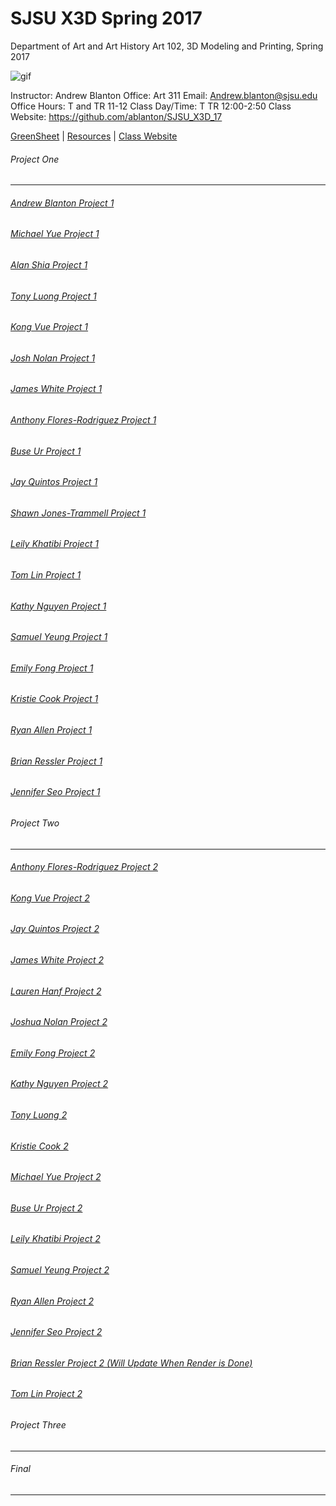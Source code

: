 **SJSU X3D Spring 2017**
======================
Department of Art and Art History
Art 102, 3D Modeling and Printing, Spring 2017

![gif](http://i.imgur.com/TuOehiT.gif)

Instructor: Andrew Blanton
Office: Art 311
Email: Andrew.blanton@sjsu.edu
Office Hours: T and TR 11-12
Class Day/Time: T TR 12:00-2:50
Class Website: https://github.com/ablanton/SJSU_X3D_17

[GreenSheet](https://github.com/ablanton/SJSU_X3D_17/blob/master/GREENSHEET.md)
| [Resources](https://github.com/ablanton/SJSU_X3D_17/blob/master/RESOURCES.md)
| [Class Website](https://github.com/ablanton/SJSU_X3D_17)

###### Project One
------------------
###### [Andrew Blanton Project 1](https://github.com/ablanton/SJSU_X3D_17/blob/master/Project_One/SJSU_X3D_Project_1.pdf)
###### [Michael Yue Project 1](https://github.com/ablanton/SJSU_X3D_17/blob/master/Project_One/Michael_Yue%20First%20Project.pdf)
###### [Alan Shia Project 1](https://github.com/ablanton/SJSU_X3D_17/blob/master/Project_One/AlanShiaProjectOne.pdf)
###### [Tony Luong Project 1](https://github.com/ablanton/SJSU_X3D_17/blob/master/Project_One/TonyLuongProjectOne.pdf)
###### [Kong Vue Project 1](https://github.com/ablanton/SJSU_X3D_17/blob/master/Project_One/KongProject1.pdf)
###### [Josh Nolan Project 1](https://github.com/ablanton/SJSU_X3D_17/blob/master/Project_One/JoshNolan_Gallery_New.pdf)
###### [James White Project 1](https://github.com/ablanton/SJSU_X3D_17/blob/master/Project_One/JamesWhiteProjectOne.pdf)
###### [Anthony Flores-Rodriguez Project 1](https://github.com/ablanton/SJSU_X3D_17/blob/master/Project_One/AnthonyFloresProjectOne.pdf)
###### [Buse Ur Project 1](https://github.com/ablanton/SJSU_X3D_17/blob/master/Project_One/Project1_UrBuse1.pdf)
###### [Jay Quintos Project 1](https://github.com/ablanton/SJSU_X3D_17/blob/master/Project_One/JayQuintosProjectOne.pdf)
###### [Shawn Jones-Trammell Project 1](https://github.com/ablanton/SJSU_X3D_17/blob/master/Project_One/ShawnJonesProject1.pdf)
###### [Leily Khatibi Project 1](https://github.com/ablanton/SJSU_X3D_17/blob/master/Project_One/LeilyKhatibiProjectOne.md)
###### [Tom Lin Project 1](https://github.com/ablanton/SJSU_X3D_17/blob/master/Project_One/tlin_proj01_hands-of-fare)
###### [Kathy Nguyen Project 1](https://github.com/ablanton/SJSU_X3D_17/blob/master/Project_One/project1kathynguyen.pdf)
###### [Samuel Yeung Project 1](https://github.com/ablanton/SJSU_X3D_17/blob/master/Project_One/SamuelYeungProjectOne.pdf)
###### [Emily Fong Project 1](https://github.com/ablanton/SJSU_X3D_17/blob/master/Project_One/EmilyFongProjectOne.pdf)
###### [Kristie Cook Project 1](https://github.com/ablanton/SJSU_X3D_17/blob/master/Project_One/KristieCookProjectOne.pdf)
###### [Ryan Allen Project 1](https://github.com/ablanton/SJSU_X3D_17/blob/master/Project_One/RyanAllenProjectOne.pdf)
###### [Brian Ressler Project 1](https://github.com/ablanton/SJSU_X3D_17/blob/master/Project_One/BrianResslerProjectOne.pdf)
###### [Jennifer Seo Project 1](https://github.com/ablanton/SJSU_X3D_17/blob/master/Project_One/JenniferSeoProject1.pdf)

###### Project Two
------------------
###### [Anthony Flores-Rodriguez Project 2](https://vimeo.com/209701404)
###### [Kong Vue Project 2](https://vimeo.com/213470777)
###### [Jay Quintos Project 2](https://vimeo.com/209699885)
###### [James White Project 2](https://vimeo.com/209788194)
###### [Lauren Hanf Project 2](https://vimeo.com/209774510)
###### [Joshua Nolan Project 2](https://vimeo.com/211544417)
###### [Emily Fong Project 2](https://vimeo.com/209688947)
###### [Kathy Nguyen Project 2](https://vimeo.com/209796984)
###### [Tony Luong 2](https://vimeo.com/209803124)
###### [Kristie Cook 2](https://vimeo.com/209441623)
###### [Michael Yue Project 2](https://vimeo.com/209791959?activityReferer=1)
###### [Buse Ur Project 2](https://vimeo.com/211506769)
###### [Leily Khatibi Project 2](https://vimeo.com/209944603)
###### [Samuel Yeung Project 2](https://vimeo.com/209819982)
###### [Ryan Allen Project 2](https://vimeo.com/210396551)
###### [Jennifer Seo Project 2](https://vimeo.com/209796566)
###### [Brian Ressler Project 2 (Will Update When Render is Done)](https://vimeo.com/211551362)
###### [Tom Lin Project 2](https://vimeo.com/209696528)

###### Project Three
--------------------

###### Final
------------
